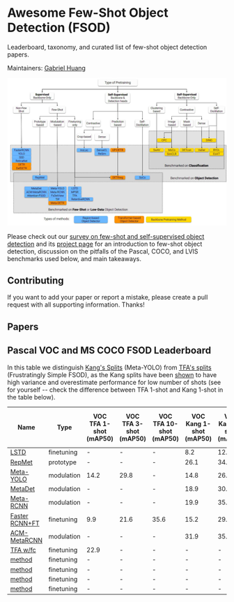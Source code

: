 # Awesome Few-Shot Object Detection (FSOD)

Leaderboard, taxonomy, and curated list of few-shot object detection papers.

Maintainers: [Gabriel Huang](https://gabrielhuang.github.io)

<a href="https://arxiv.org/abs/2110.14711"><img src="fsod.jpg"></img></a>

Please check out our [survey on few-shot and self-supervised object detection](https://arxiv.org/abs/2110.14711) and its [project page](https://gabrielhuang.github.io/fsod-survey/) for an introduction to few-shot object detection, discussion on the pitfalls of the Pascal, COCO, and LVIS benchmarks used below, and main takeaways.

## Contributing
If you want to add your paper or report a mistake, please create a pull request with all supporting information. Thanks!

## Papers



## Pascal VOC and MS COCO FSOD Leaderboard

In this table we distinguish [Kang's Splits](https://arxiv.org/pdf/1812.01866.pdf) (Meta-YOLO) from [TFA's splits](https://arxiv.org/pdf/2003.06957.pdf) (Frustratingly Simple FSOD), as the Kang splits have been [shown](https://arxiv.org/pdf/2003.06957.pdf) to have high variance and overestimate performance for low number of shots (see for yourself -- check the difference between TFA 1-shot and Kang 1-shot in the table below).

|Name|Type|VOC TFA 1-shot (mAP50)|VOC TFA 3-shot (mAP50)|VOC TFA 10-shot (mAP50)|VOC Kang 1-shot (mAP50)|VOC Kang 3-shot (mAP50)|VOC Kang 10-shot (mAP50)|MS COCO 10-shot (mAP)|MS COCO 30-shot (mAP)|
|---|---|---|---|---|---|---|---|---|---|
|[LSTD](https://arxiv.org/pdf/1803.01529.pdf)|finetuning|-|-|-|8.2|12.4|38.5|-|-|
|[RepMet](https://arxiv.org/pdf/1806.04728.pdf )|prototype|-|-|-|26.1|34.4|41.3|-|-|
|[Meta-YOLO](https://arxiv.org/pdf/1812.01866.pdf)|modulation|14.2|29.8|-|14.8|26.7|47.2|5.6|9.1|
|[MetaDet](https://openaccess.thecvf.com/content_ICCV_2019/papers/Wang_Meta-Learning_to_Detect_Rare_Objects_ICCV_2019_paper.pdf)|modulation|-|-|-|18.9|30.2|49.6|7.1|11.3|
|[Meta-RCNN](https://arxiv.org/pdf/1909.13032.pdf)|modulation|-|-|-|19.9|35.0|51.5|8.7|12.4|
|[Faster RCNN+FT](https://arxiv.org/pdf/2003.06957.pdf)|finetuning|9.9|21.6|35.6|15.2|29.0|45.5|9.2|12.5|
|[ACM-MetaRCNN](http://xiongweiwu.github.io/papers/MM2020_meta.pdf)|modulation|-|-|-|31.9|35.9|53.1|9.4|12.8|
|[TFA w/fc](arxiv)|finetuning|22.9|-|-|-|-|-|-|-|
|[method](arxiv)|finetuning|-|-|-|-|-|-|-|-|
|[method](arxiv)|finetuning|-|-|-|-|-|-|-|-|
|[method](arxiv)|finetuning|-|-|-|-|-|-|-|-|
|[method](arxiv)|finetuning|-|-|-|-|-|-|-|-|

